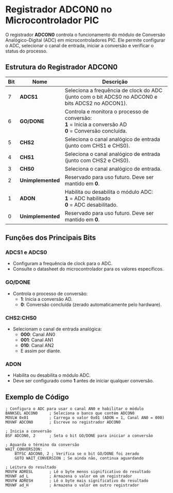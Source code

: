 # Registrador ADCON0 no Microcontrolador PIC

O registrador **ADCON0** controla o funcionamento do módulo de Conversão Analógico-Digital (ADC) em microcontroladores PIC. Ele permite configurar o ADC, selecionar o canal de entrada, iniciar a conversão e verificar o status do processo.

## Estrutura do Registrador ADCON0

| **Bit** | **Nome**        | **Descrição**                                                                                                                             |
|---------|-----------------|-------------------------------------------------------------------------------------------------------------------------------------------|
| 7       | **ADCS1**       | Seleciona a frequência de clock do ADC (junto com o bit ADCS0 no ADCON0 e bits ADCS2 no ADCON1).                                           |
| 6       | **GO/DONE**     | Controla e monitora o processo de conversão: <br> **1** = Inicia a conversão AD <br> **0** = Conversão concluída.                        |
| 5       | **CHS2**        | Seleciona o canal analógico de entrada (junto com CHS1 e CHS0).                                                                           |
| 4       | **CHS1**        | Seleciona o canal analógico de entrada (junto com CHS2 e CHS0).                                                                           |
| 3       | **CHS0**        | Seleciona o canal analógico de entrada.                                                                                                   |
| 2       | **Unimplemented** | Reservado para uso futuro. Deve ser mantido em **0**.                                                                                   |
| 1       | **ADON**        | Habilita ou desabilita o módulo ADC: <br> **1** = ADC habilitado <br> **0** = ADC desabilitado.                                            |
| 0       | **Unimplemented** | Reservado para uso futuro. Deve ser mantido em **0**.                                                                                   |

## Funções dos Principais Bits

### ADCS1 e ADCS0
- Configuram a frequência de clock para o ADC.
- Consulte o datasheet do microcontrolador para os valores específicos.

### GO/DONE
- Controla o processo de conversão:
  - **1**: Inicia a conversão AD.
  - **0**: Conversão concluída (zerado automaticamente pelo hardware).

### CHS2:CHS0
- Selecionam o canal de entrada analógica:
  - **000**: Canal AN0
  - **001**: Canal AN1
  - **010**: Canal AN2
  - E assim por diante.

### ADON
- Habilita ou desabilita o módulo ADC.
- Deve ser configurado como **1** antes de iniciar qualquer conversão.

## Exemplo de Código

```assembly
; Configura o ADC para usar o canal AN0 e habilitar o módulo
BANKSEL ADCON0     ; Seleciona o banco que contém ADCON0
MOVLW 0x01         ; Carrega o valor 0x01 (ADON = 1, Canal AN0 = 000)
MOVWF ADCON0       ; Escreve no registrador ADCON0

; Inicia a conversão
BSF ADCON0, 2      ; Seta o bit GO/DONE para iniciar a conversão

; Aguarda o término da conversão
WAIT_CONVERSION:
    BTFSC ADCON0, 2 ; Verifica se o bit GO/DONE foi zerado
    GOTO WAIT_CONVERSION ; Se ainda não, continua aguardando

; Leitura do resultado
MOVFW ADRESL       ; Lê o byte menos significativo do resultado
MOVWF ad_L         ; Armazena o valor em um registrador
MOVFW ADRESH       ; Lê o byte mais significativo do resultado
MOVWF ad_H         ; Armazena o valor em outro registrador
